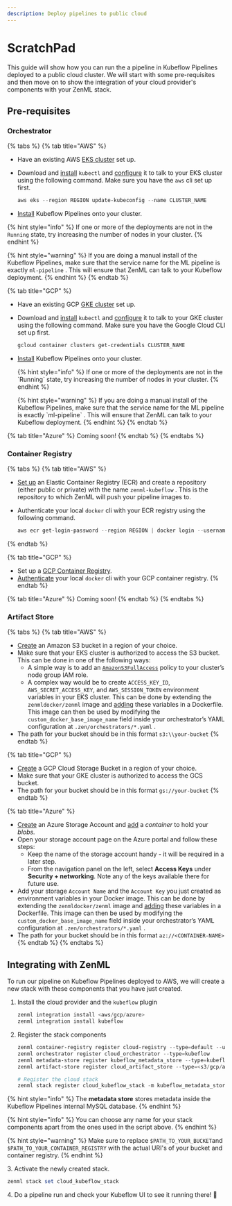 ```yaml
---
description: Deploy pipelines to public cloud
---
```


# ScratchPad

This guide will show how you can run the a pipeline in Kubeflow Pipelines deployed to a public cloud cluster. We will start with some pre-requisites and then move on to show the integration of your cloud provider's components with your ZenML stack.

## Pre-requisites

### Orchestrator

{% tabs %}
{% tab title="AWS" %}
* Have an existing AWS [EKS cluster](https://docs.aws.amazon.com/eks/latest/userguide/create-cluster.html) set up.
*   Download and [install](https://kubernetes.io/docs/tasks/tools/) `kubectl` and [configure](https://aws.amazon.com/premiumsupport/knowledge-center/eks-cluster-connection/) it to talk to your EKS cluster using the following command. Make sure you have the `aws` cli set up first.

    ```powershell
    aws eks --region REGION update-kubeconfig --name CLUSTER_NAME
    ```
* [Install](https://www.kubeflow.org/docs/components/pipelines/installation/standalone-deployment/#deploying-kubeflow-pipelines) Kubeflow Pipelines onto your cluster.

{% hint style="info" %}
&#x20;If one or more of the deployments are not in the `Running` state, try increasing the number of nodes in your cluster.
{% endhint %}

{% hint style="warning" %}
If you are doing a manual install of the Kubeflow Pipelines, make sure that the service name for the ML pipeline is exactly `ml-pipeline` . This will ensure that ZenML can talk to your Kubeflow deployment.
{% endhint %}
{% endtab %}

{% tab title="GCP" %}
* Have an existing GCP [GKE cluster](https://cloud.google.com/kubernetes-engine/docs/quickstart) set up.
*   Download and [install](https://kubernetes.io/docs/tasks/tools/) `kubectl` and [configure](https://cloud.google.com/kubernetes-engine/docs/how-to/cluster-access-for-kubectl) it to talk to your GKE cluster using the following command. Make sure you have the Google Cloud CLI set up first.

    ```powershell
    gcloud container clusters get-credentials CLUSTER_NAME
    ```
*   [Install](https://www.kubeflow.org/docs/distributions/gke/deploy/overview/) Kubeflow Pipelines onto your cluster.

    {% hint style="info" %}
    &#x20;If one or more of the deployments are not in the \`Running\` state, try increasing the number of nodes in your cluster.
    {% endhint %}

    {% hint style="warning" %}
    If you are doing a manual install of the Kubeflow Pipelines, make sure that the service name for the ML pipeline is exactly \`ml-pipeline\` . This will ensure that ZenML can talk to your Kubeflow deployment.
    {% endhint %}
{% endtab %}

{% tab title="Azure" %}
Coming soon!
{% endtab %}
{% endtabs %}

### Container Registry

{% tabs %}
{% tab title="AWS" %}
* [Set up](https://docs.aws.amazon.com/AmazonECR/latest/userguide/get-set-up-for-amazon-ecr.html) an Elastic Container Registry (ECR) and create a repository (either public or private) with the name `zenml-kubeflow` . This is the repository to which ZenML will push your pipeline images to.
*   Authenticate your local `docker` cli with your ECR registry using the following command.

    ```powershell
    aws ecr get-login-password --region REGION | docker login --username AWS --password-stdin ACCOUNT_ID.dkr.ecr.REGION.amazonaws.com
    ```
{% endtab %}

{% tab title="GCP" %}
* Set up a [GCP Container Registry](https://cloud.google.com/container-registry/docs).
* [Authenticate](https://cloud.google.com/container-registry/docs/advanced-authentication) your local `docker` cli with your GCP container registry.
{% endtab %}

{% tab title="Azure" %}
Coming soon!
{% endtab %}
{% endtabs %}

### Artifact Store

{% tabs %}
{% tab title="AWS" %}
* [Create](https://docs.aws.amazon.com/AmazonS3/latest/userguide/create-bucket-overview.html) an Amazon S3 bucket in a region of your choice.
* Make sure that your EKS cluster is authorized to access the S3 bucket. This can be done in one of the following ways:
  * A simple way is to add an [`AmazonS3FullAccess`](https://console.aws.amazon.com/iam/home#/policies/arn:aws:iam::aws:policy/AmazonS3FullAccess) policy to your cluster’s node group IAM role.
  * A complex way would be to create `ACCESS_KEY_ID`, `AWS_SECRET_ACCESS_KEY`, and `AWS_SESSION_TOKEN` environment variables in your EKS cluster. This can be done by extending the `zenmldocker/zenml` image and [adding](https://docs.docker.com/engine/reference/builder/#env) these variables in a Dockerfile. This image can then be used by modifying the `custom_docker_base_image_name` field inside your orchestrator’s YAML configuration at `.zen/orchestrators/*.yaml` .
* The path for your bucket should be in this format `s3:\\your-bucket`
{% endtab %}

{% tab title="GCP" %}
* [Create](https://cloud.google.com/storage/docs/creating-buckets) a GCP Cloud Storage Bucket in a region of your choice.
* Make sure that your GKE cluster is authorized to access the GCS bucket.
* The path for your bucket should be in this format `gs://your-bucket`
{% endtab %}

{% tab title="Azure" %}
* [Create](https://docs.microsoft.com/en-us/azure/storage/common/storage-account-overview) an Azure Storage Account and [add](https://docs.microsoft.com/en-us/azure/storage/blobs/storage-quickstart-blobs-portal) a _container_ to hold your _blobs._
* Open your storage account page on the Azure portal and follow these steps:
  * Keep the name of the storage account handy - it will be required in a later step.
  * From the navigation panel on the left, select **Access Keys** under **Security + networking**. Note any of the keys available there for future use.
* Add your storage `Account Name` and the `Account Key` you just created as environment variables in your Docker image. This can be done by extending the `zenmldocker/zenml` image and [adding](https://docs.docker.com/engine/reference/builder/#env) these variables in a Dockerfile. This image can then be used by modifying the `custom_docker_base_image_name` field inside your orchestrator’s YAML configuration at `.zen/orchestrators/*.yaml` .
* The path for your bucket should be in this format `az://<CONTAINER-NAME>`
{% endtab %}
{% endtabs %}

## Integrating with ZenML

To run our pipeline on Kubeflow Pipelines deployed to AWS, we will create a new stack with these components that you have just created.

1.  Install the cloud provider and the `kubeflow` plugin

    ```powershell
    zenml integration install <aws/gcp/azure>
    zenml integration install kubeflow
    ```
2.  Register the stack components

    ```powershell
    zenml container-registry register cloud-registry --type=default --uri=$PATH_TO_YOUR_CONTAINER_REGISTRY
    zenml orchestrator register cloud_orchestrator --type=kubeflow
    zenml metadata-store register kubeflow_metadata_store --type=kubeflow
    zenml artifact-store register cloud_artifact_store --type=<s3/gcp/azure> --path=$PATH_TO_YOUR_BUCKET

    # Register the cloud stack
    zenml stack register cloud_kubeflow_stack -m kubeflow_metadata_store -a cloud_artifact_store -o cloud_orchestrator -c cloud_registry
    ```



{% hint style="info" %}
The **metadata store** stores metadata inside the Kubeflow Pipelines internal MySQL database.
{% endhint %}

{% hint style="info" %}
You can choose any name for your stack components apart from the ones used in the script above.
{% endhint %}

{% hint style="warning" %}
&#x20;Make sure to replace `$PATH_TO_YOUR_BUCKET`and `$PATH_TO_YOUR_CONTAINER_REGISTRY` with the actual URI's of your bucket and container registry.
{% endhint %}

3\.  Activate the newly created stack.

```powershell
zenml stack set cloud_kubeflow_stack
```

4\.  Do a pipeline run and check your Kubeflow UI to see it running there! 🚀
